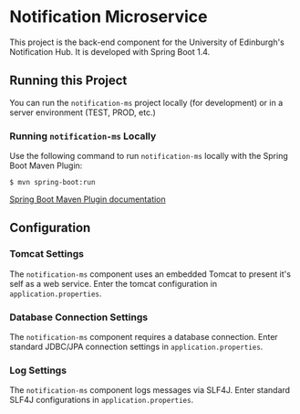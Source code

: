 # Notification Microservice

This project is the back-end component for the University of Edinburgh's Notification Hub.  It is
developed with Spring Boot 1.4.

## Running this Project

You can run the `notification-ms` project locally (for development) or in a server environment
(TEST, PROD, etc.)

### Running `notification-ms` Locally

Use the following command to run `notification-ms` locally with the Spring Boot Maven Plugin:

```
$ mvn spring-boot:run
```

[Spring Boot Maven Plugin documentation][]

## Configuration

### Tomcat Settings

The `notification-ms` component uses an embedded Tomcat to present it's self as a web service.  Enter the tomcat configuration in `application.properties`. 

### Database Connection Settings

The `notification-ms` component requires a database connection.  Enter standard JDBC/JPA connection
settings in `application.properties`.

### Log Settings

The `notification-ms` component logs messages via SLF4J. Enter standard SLF4J configurations in `application.properties`.


[Spring Boot Maven Plugin documentation]: https://docs.spring.io/spring-boot/docs/current/reference/html/using-boot-running-your-application.html#using-boot-running-with-the-maven-plugin
